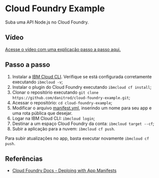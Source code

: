 # Cloud Foundry Example

Suba uma API Node.js no Cloud Foundry.

## Vídeo

[Acesse o vídeo com uma explicação passo a passo aqui.](https://youtube.com)

## Passo a passo

1. Instalar a [IBM Cloud CLI](https://github.com/IBM-Cloud/ibm-cloud-cli-release). Verifique se está configurada corretamente executando `ibmcloud -v`;
2. Instalar o plugin do Cloud Foundry executando `ibmcloud cf install`;
3. Clonar o repositório executando `git clone https://github.com/danitrod/cloud-foundry-example.git`;
4. Acessar o repositório: `cd cloud-foundry-example`;
5. Modificar o arquivo [manifest.yml](./manifest.yml), inserindo um nome para seu app e uma rota pública que desejar.
6. Logar na IBM Cloud CLI: `ibmcloud login`;
7. Destinar a um espaço Cloud Foundry da conta: `ibmcloud target --cf`;
8. Subir a aplicação para a nuvem: `ibmcloud cf push`.

Para subir atualizações no app, basta executar novamente `ibmcloud cf push`.

## Referências

- [Cloud Foundry Docs - Deploing with App Manifests](https://docs.cloudfoundry.org/devguide/deploy-apps/manifest.html)

